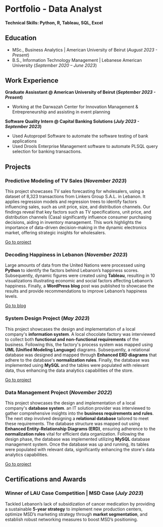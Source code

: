 # Portfolio - Data Analyst

#### Technical Skills: Python, R, Tableau, SQL, Excel

## Education
- MSc., Business Analytics  | American University of Beirut (_August 2023 - Present_)								       		
- B.S., Information Technology Management	| Lebanese American University (_September 2020 – June 2023_)

## Work Experience
**Graduate Assisstant @ American University of Beirut (_September 2023 - Present_)**
- Working at the Darwazah Center for Innovation Management & Entrepreneurship and assisting in event planning

**Software Quality Intern @ Capital Banking Solutions (_July 2023 - September 2023_)**
- Used Autopropel Software to automate the software testing of bank applications
- Used Drools Enterprise Management software to automate PLSQL query selection for banking transactions.

## Projects
### Predictive Modeling of TV Sales (_November 2023_)		

This project showcases TV sales forecasting for wholesalers, using a dataset of 8,323 transactions from Linkers Group S.A.L. in Lebanon. It applies regression models and regression trees to identify factors influencing sales, such as unit price, size, and distribution channels. Our findings reveal that key factors such as TV specifications, unit price, and distribution channels (Casa) significantly influence consumer purchasing decisions, aiding in inventory management. This work highlights the importance of data-driven decision-making in the dynamic electronics market, offering strategic insights for wholesalers.

[Go to project](https://github.com/Romanos-Rizk/MSBA310-Project)

### Decoding Happiness in Lebanon (_November 2023_)	

Large amounts of data from the United Nations were processed using **Python** to identify the factors behind Lebanon’s happiness scores. Subsequently, dynamic figures were created using **Tableau**, resulting in 10 visualizations illustrating economic and social factors affecting Lebanon’s happiness. Finally, a **WordPress blog** post was published to showcase the results and provide recommendations to improve Lebanon’s happiness levels.

[Go to blog](https://sites.aub.edu.lb/datavisualization/2023/11/24/happinessinlebanon/)

### System Design Project (_May 2023_)	

This project showcases the design and implementation of a local company's **information system**. A local chocolate factory was interviewed to collect both **functional and non-functional requirements** of the business. Following this, the factory's process system was mapped using **UML (Unified Modeling Language)** diagrams. Subsequently, a relational database was designed and mapped through **Enhanced ERD diagrams** that adhere to the database's **normalization rules**. Finally, the database was implemented using **MySQL** and the tables were populated with relevant data, thus enhancing the data analytics capabilities of the store.

[Go to project](https://github.com/Romanos-Rizk/ITM420-Project)

### Data Management Project (_November 2022_)	

This project showcases the design and implementation of a local company's **database system**. an IT solution provider was interviewed to gather comprehensive insights into the **business requirements and rules**. The next step involved designing a **relational database** tailored to meet these requirements. The database structure was mapped out using **Enhanced Entity-Relationship Diagrams (ERD)**, ensuring adherence to the **normalization rules** vital for efficient data organization. Following the design phase, the database was implemented utilizing **MySQL** database management system. Once the database was up and running, its tables were populated with relevant data, significantly enhancing the store's data analytics capabilities.

[Go to project](https://github.com/Romanos-Rizk/ITM302-Project)

## Certifications and Awards

### Winner of LAU Case Competition | MSD Case (_July 2023_)

Tackled Lebanon’s lack of subsidization of cancer medication by providing a sustainable **5-year strategy** to implement new production centers, optimize MSD’s marketing strategy through **market segmentation**, and establish robust networking measures to boost MSD’s positioning.
